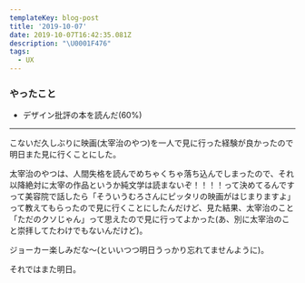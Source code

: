 ```yaml
---
templateKey: blog-post
title: '2019-10-07'
date: 2019-10-07T16:42:35.081Z
description: "\U0001F476"
tags:
  - UX
---
```

### やったこと
* デザイン批評の本を読んだ(60%)

------

こないだ久しぶりに映画(太宰治のやつ)を一人で見に行った経験が良かったので明日また見に行くことにした。

太宰治のやつは、人間失格を読んでめちゃくちゃ落ち込んでしまったので、それ以降絶対に太宰の作品というか純文学は読まないぞ！！！！って決めてるんですって美容院で話したら「そういうむろさんにピッタリの映画がはじまりますよ」って教えてもらったので見に行くことにしたんだけど、見た結果、太宰治のこと「ただのクソじゃん」って思えたので見に行ってよかった(あ、別に太宰治のこと崇拝してたわけでもないんだけど)。


ジョーカー楽しみだな〜(といいつつ明日うっかり忘れてませんように)。


それではまた明日。
